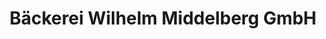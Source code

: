 ---
title: "Bäckerei Wilhelm Middelberg GmbH"
url: /duisburg/baeckerei-wilhelm-middelberg-gmbh/
shop: Bäckerei
---